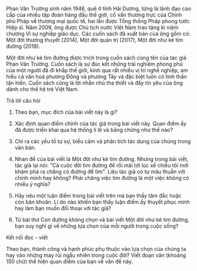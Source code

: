 Phan Văn Trường sinh năm 1946, quê ở tỉnh Hải Dương, từng là lãnh đạo cao cấp của nhiều tập đoàn hàng đầu thế giới, cố vấn thương trực của Chính phủ Pháp về thương mại quốc tế, hai lần được Tổng thống Pháp phong tước Hiệp sĩ. Năm 2009, ông được Chủ tịch nước Việt Nam trao tặng kỉ niệm chương Vì sự nghiệp giáo dục. Các cuốn sách đã xuất bản của ông gồm có: Một đời thương thuyết (2014), Một đời quản trị (2017), Một đời như kẻ tìm đường (2019).

Một đời như kẻ tìm đường được trích trong cuốn sách cùng tên của tác giả Phan Văn Trường. Cuốn sách là sự đúc kết những trải nghiệm phong phú của một người đã đi khắp thế giới, kinh qua rất nhiều vị trí nghề nghiệp, am hiểu cả văn hoá phương Đông và phương Tây và đặc biệt luôn có tinh thần tận hiến. Cuốn sách cũng là lời nhắn nhủ tha thiết và đầy tin yêu của ông dành cho thế hệ trẻ Việt Nam.

Trả lời câu hỏi

1. Theo bạn, mục đích của bài viết này là gì?

2. Xác định quan điểm chính của tác giả trong bài viết này. Quan điểm ấy đã được triển khai qua hệ thống lí lẽ và bằng chứng như thế nào?

3. Chỉ ra các yếu tố tự sự, biểu cảm và phân tích tác dụng của chúng trong văn bản.

4. Nhan đề của bài viết là Một đời như kẻ tìm đường. Nhưng trong bài viết, tác giả lại nói: "Cả cuộc đời tìm đường để rồi mãi tới lúc xế chiều tôi mới khám phá ra chẳng có đường để tìm". Liệu tác giả có tự mâu thuẫn với chính mình hay không? Phải chăng việc tìm đường là một việc không có nhiều ý nghĩa?

5. Hãy nêu một luận điểm trong bài viết trên mà bạn thấy tâm đắc hoặc còn băn khoăn. Lí do nào khiến bạn thấy luận điểm ấy thuyết phục mình hay làm bạn muốn đối thoại với tác giả?

6. Từ bài thơ Con đường không chọn và bài viết Một đời như kẻ tìm đường, bạn suy nghĩ gì về những lựa chọn của mỗi người trong cuộc sống?

Kết nối đọc - viết

Theo bạn, thành công và hạnh phúc phụ thuộc vào lựa chọn của chúng ta hay vào những may rủi ngẫu nhiên trong cuộc đời? Viết đoạn văn (khoảng 150 chữ) thể hiện quan điểm của bạn về vấn đề này.